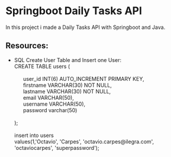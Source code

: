 # Springboot Daily Tasks API
In this project i made a Daily Tasks API with Springboot and Java.

## Resources:
<ul>
    <li>
       SQL Create User Table and Insert one User:<br> 
       CREATE TABLE users (<br><br>
            &nbsp;&nbsp;&nbsp;&nbsp;&nbsp;&nbsp;user_id INT(6)  AUTO_INCREMENT PRIMARY KEY,<br>
            &nbsp;&nbsp;&nbsp;&nbsp;&nbsp;&nbsp;firstname VARCHAR(30) NOT NULL,<br>
            &nbsp;&nbsp;&nbsp;&nbsp;&nbsp;&nbsp;lastname VARCHAR(30) NOT NULL,<br>
            &nbsp;&nbsp;&nbsp;&nbsp;&nbsp;&nbsp;email VARCHAR(50),<br>
            &nbsp;&nbsp;&nbsp;&nbsp;&nbsp;&nbsp;username VARCHAR(50),<br>
            &nbsp;&nbsp;&nbsp;&nbsp;&nbsp;&nbsp;password varchar(50)<br><br>
       );<br><br>     
       insert into users<br>
       values(1,'Octavio', 'Carpes', 'octavio.carpes@ilegra.com', 'octaviocarpes', 'superpassword');
    </li>
</ul>    